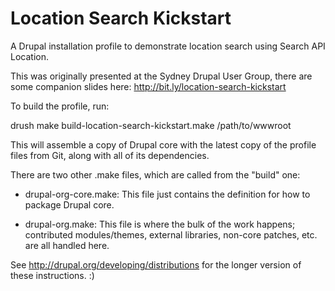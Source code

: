 Location Search Kickstart
=========================

A Drupal installation profile to demonstrate location search using Search API
Location.

This was originally presented at the Sydney Drupal User Group, there are some
companion slides here: http://bit.ly/location-search-kickstart

To build the profile, run:

drush make build-location-search-kickstart.make /path/to/wwwroot

This will assemble a copy of Drupal core with the latest copy of the profile
files from Git, along with all of its dependencies.

There are two other .make files, which are called from the "build" one:

- drupal-org-core.make:
  This file just contains the definition for how to package Drupal core.

- drupal-org.make:
  This file is where the bulk of the work happens; contributed modules/themes,
  external libraries, non-core patches, etc. are all handled here.

See http://drupal.org/developing/distributions for the longer version of these
instructions. :)
